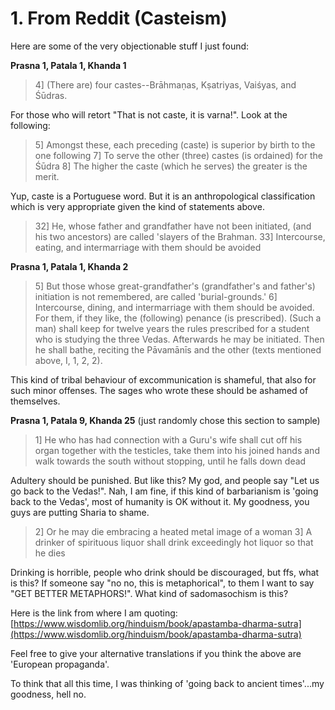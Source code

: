 # 1. From Reddit (Casteism)
Here are some of the very objectionable stuff I just found:

**Prasna 1, Patala 1, Khanda 1**

> 4] (There are) four castes--Brāhmaṇas, Kṣatriyas, Vaiśyas, and Śūdras.

For those who will retort "That is not caste, it is varna!". Look at the following:

> 5] Amongst these, each preceding (caste) is superior by birth to the one following
> 7] To serve the other (three) castes (is ordained) for the Śūdra
> 8] The higher the caste (which he serves) the greater is the merit.

Yup, caste is a Portuguese word. But it is an anthropological classification which is very appropriate given the kind of statements above.

> 32] He, whose father and grandfather have not been initiated, (and his two ancestors) are called 'slayers of the Brahman.
> 33] Intercourse, eating, and intermarriage with them should be avoided

**Prasna 1, Patala 1, Khanda 2**

> 5] But those whose great-grandfather's (grandfather's and father's) initiation is not remembered, are called 'burial-grounds.'
> 6] Intercourse, dining, and intermarriage with them should be avoided. For them, if they like, the (following) penance (is prescribed). (Such a man) shall keep for twelve years the rules prescribed for a student who is studying the three Vedas. Afterwards he may be initiated. Then he shall bathe, reciting the Pāvamānīs and the other (texts mentioned above, I, 1, 2, 2).

This kind of tribal behaviour of excommunication is shameful, that also for such minor offenses. The sages who wrote these should be ashamed of themselves.

**Prasna 1, Patala 9, Khanda 25** (just randomly chose this section to sample)

> 1] He who has had connection with a Guru's wife shall cut off his organ together with the testicles, take them into his joined hands and walk towards the south without stopping, until he falls down dead

Adultery should be punished. But like this? My god, and people say "Let us go back to the Vedas!". Nah, I am fine, if this kind of barbarianism is 'going back to the Vedas', most of humanity is OK without it. My goodness, you guys are putting Sharia to shame.

> 2] Or he may die embracing a heated metal image of a woman
> 3] A drinker of spirituous liquor shall drink exceedingly hot liquor so that he dies

Drinking is horrible, people who drink should be discouraged, but ffs, what is this? If someone say "no no, this is metaphorical", to them I want to say "GET BETTER METAPHORS!". What kind of sadomasochism is this?

Here is the link from where I am quoting: [https://www.wisdomlib.org/hinduism/book/apastamba-dharma-sutra](https://www.wisdomlib.org/hinduism/book/apastamba-dharma-sutra)

Feel free to give your alternative translations if you think the above are 'European propaganda'.

To think that all this time, I was thinking of 'going back to ancient times'...my goodness, hell no.

